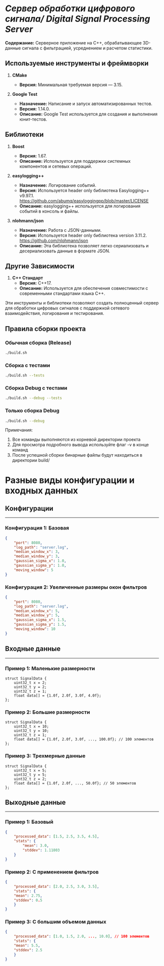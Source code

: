 # ***Сервер обработки цифрового сигнала/ Digital Signal Processing Server*** 


**Содержание:** Серверное приложение на C++, обрабатывающее 3D-данные сигнала с фильтрацией, усреднением и расчетом статистики.

## Используемые инструменты и фреймворки

1.  **CMake**
    *   **Версия:** Минимальная требуемая версия — 3.15.

2.  **Google Test**
    *   **Назначение:** Написание и запуск автоматизированных тестов.
    *   **Версия:** 1.14.0.
    *   **Описание:** Google Test используется для создания и выполнения юнит-тестов.

## Библиотеки

1.  **Boost**
    *   **Версия:** 1.67.
    *   **Описание:** Используется для поддержки системных компонентов и сетевых операций.

2.  **easylogging++**
    *   **Назначение:** Логирование событий.
    *   **Версия:** Используется header only библиотека Easylogging++ v9.97.1.
    https://github.com/abumq/easyloggingpp/blob/master/LICENSE
    *   **Описание:** easylogging++ используется для логирования событий в консоль и файлы.

3.  **nlohmann/json**
    *   **Назначение:** Работа с JSON-данными.
    *   **Версия:** Используется header only библиотека version 3.11.2.
    https://github.com/nlohmann/json
    *   **Описание:** Эта библиотека позволяет легко сериализовать и десериализовать данные в формате JSON.

## Другие Зависимости

1.  **C++ Стандарт**
    *   **Версия:** C++17.
    *   **Описание:** Используется для обеспечения совместимости с современными стандартами языка C++.

Эти инструменты и библиотеки позволяют создать полноценный сервер для обработки цифровых сигналов с поддержкой сетевого взаимодействия, логирования и тестирования.

## Правила сборки проекта

### Обычная сборка (Release)
```bash
./build.sh
```

### Сборка с тестами
```bash
./build.sh --tests
```

### Сборка Debug с тестами
```bash
./build.sh --debug --tests
```

### Только сборка Debug
```bash
./build.sh --debug
```

Примечания:

1. Все команды выполняются из корневой директории проекта
2. Для просмотра подробного вывода используйте флаг -v в конце команд
3. После успешной сборки бинарные файлы будут находиться в директории build/

# Разные виды конфигурации и входных данных


## Конфигурации
-------------

### **Конфигурация 1: Базовая**

```json
{
    "port": 8080,
    "log_path": "server.log",
    "median_window_x": 3,
    "median_window_y": 3,
    "gaussian_sigma_x": 1.0,
    "gaussian_sigma_y": 1.0,
    "moving_window": 5
}
```


### **Конфигурация 2: Увеличенные размеры окон фильтров**

```json
{
    "port": 8080,
    "log_path": "server.log",
    "median_window_x": 5,
    "median_window_y": 5,
    "gaussian_sigma_x": 1.5,
    "gaussian_sigma_y": 1.5,
    "moving_window": 10
}
```



## Входные данные
----------------

### **Пример 1: Маленькие размерности**

```
struct SignalData {
    uint32_t x = 2;
    uint32_t y = 2;
    uint32_t z = 1;
    float data[] = {1.0f, 2.0f, 3.0f, 4.0f};
};
```

### **Пример 2: Большие размерности**

```
struct SignalData {
    uint32_t x = 10;
    uint32_t y = 10;
    uint32_t z = 1;
    float data[] = {1.0f, 2.0f, 3.0f, ..., 100.0f}; // 100 элементов
};
```


### **Пример 3: Трехмерные данные**

```
struct SignalData {
    uint32_t x = 5;
    uint32_t y = 5;
    uint32_t z = 2;
    float data[] = {1.0f, 2.0f, ..., 50.0f}; // 50 элементов
};
```


## Выходные данные
-----------------

### **Пример 1: Базовый**

```json
{
    "processed_data": [1.5, 2.5, 3.5, 4.5],
    "stats": {
        "mean": 3.0,
        "stddev": 1.11803
    }
}
```


### **Пример 2: С применением фильтров**

```json
{
    "processed_data": [2.0, 2.5, 3.0, 3.5],
    "stats": {
    "mean": 2.75,
    "stddev": 0.5
    }
}
```


### **Пример 3: С большим объемом данных**

```json
{
    "processed_data": [1.0, 1.5, 2.0, ..., 10.0], // 100 элементов
    "stats": {
    "mean": 5.5,
    "stddev": 2.5
    }
}
```